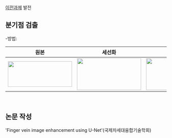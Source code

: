 [이전과제](https://github.com/Jimin980921/enhancing_fingervein_using-U-net) 발전
<br>

## 분기점 검출  
-방법:    

__원본__|__세선화__| __분기점검출__|
|:---:|:---:|:---:|
|<img src="https://user-images.githubusercontent.com/57060127/108804956-1cbae080-75e2-11eb-847f-bc6daf3e48a0.jpg" width="200" height="80">|<img src="https://user-images.githubusercontent.com/57060127/108804954-1c224a00-75e2-11eb-82c8-b3a1f015a9d5.JPG" width="200" height="100">|<img src="https://user-images.githubusercontent.com/57060127/108804959-1dec0d80-75e2-11eb-9b72-ad4a2322ace8.JPG" width="200" height="100">|  
<br>
    

## 논문 작성  
'Finger vein image enhancement using U-Net'(국제차세대융합기술학회)  
  
  
